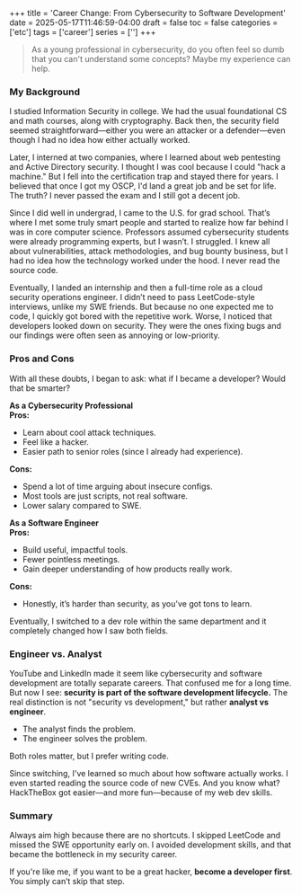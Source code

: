+++
title = 'Career Change: From Cybersecurity to Software Development'
date = 2025-05-17T11:46:59-04:00
draft = false
toc = false
categories = ['etc']
tags = ['career']
series = ['']
+++

> As a young professional in cybersecurity, do you often feel so dumb that you can't understand some concepts? Maybe my experience can help.

### My Background

I studied Information Security in college. We had the usual foundational CS and math courses, along with cryptography. Back then, the security field seemed straightforward—either you were an attacker or a defender—even though I had no idea how either actually worked.

Later, I interned at two companies, where I learned about web pentesting and Active Directory security. I thought I was cool because I could "hack a machine." But I fell into the certification trap and stayed there for years. I believed that once I got my OSCP, I'd land a great job and be set for life. The truth? I never passed the exam and I still got a decent job.

Since I did well in undergrad, I came to the U.S. for grad school. That’s where I met some truly smart people and started to realize how far behind I was in core computer science. Professors assumed cybersecurity students were already programming experts, but I wasn’t. I struggled. I knew all about vulnerabilities, attack methodologies, and bug bounty business, but I had no idea how the technology worked under the hood. I never read the source code.

Eventually, I landed an internship and then a full-time role as a cloud security operations engineer. I didn’t need to pass LeetCode-style interviews, unlike my SWE friends. But because no one expected me to code, I quickly got bored with the repetitive work. Worse, I noticed that developers looked down on security. They were the ones fixing bugs and our findings were often seen as annoying or low-priority.

### Pros and Cons

With all these doubts, I began to ask: what if I became a developer? Would that be smarter?

**As a Cybersecurity Professional**  
**Pros:**
- Learn about cool attack techniques.
- Feel like a hacker.
- Easier path to senior roles (since I already had experience).  

**Cons:**
- Spend a lot of time arguing about insecure configs.
- Most tools are just scripts, not real software.
- Lower salary compared to SWE.

**As a Software Engineer**  
**Pros:**
- Build useful, impactful tools.
- Fewer pointless meetings.
- Gain deeper understanding of how products really work.  

**Cons:**
- Honestly, it’s harder than security, as you've got tons to learn.

Eventually, I switched to a dev role within the same department and it completely changed how I saw both fields.

### Engineer vs. Analyst

YouTube and LinkedIn made it seem like cybersecurity and software development are totally separate careers. That confused me for a long time. But now I see: **security is part of the software development lifecycle.** The real distinction is not "security vs development," but rather **analyst vs engineer**.

- The analyst finds the problem.  
- The engineer solves the problem.

Both roles matter, but I prefer writing code.

Since switching, I've learned so much about how software actually works. I even started reading the source code of new CVEs. And you know what? HackTheBox got easier—and more fun—because of my web dev skills.

### Summary

Always aim high because there are no shortcuts. I skipped LeetCode and missed the SWE opportunity early on. I avoided development skills, and that became the bottleneck in my security career.

If you're like me, if you want to be a great hacker, **become a developer first**. You simply can’t skip that step.